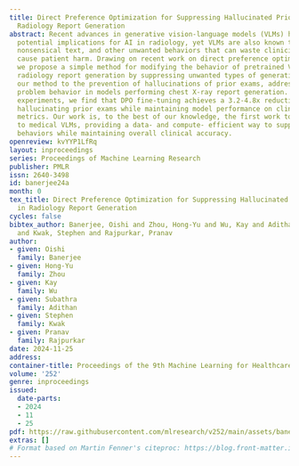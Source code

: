 ```yaml
---
title: Direct Preference Optimization for Suppressing Hallucinated Prior Exams in
  Radiology Report Generation
abstract: Recent advances in generative vision-language models (VLMs) have exciting
  potential implications for AI in radiology, yet VLMs are also known to produce hallucinations,
  nonsensical text, and other unwanted behaviors that can waste clinicians’ time and
  cause patient harm. Drawing on recent work on direct preference optimization (DPO),
  we propose a simple method for modifying the behavior of pretrained VLMs performing
  radiology report generation by suppressing unwanted types of generations. We apply
  our method to the prevention of hallucinations of prior exams, addressing a long-established
  problem behavior in models performing chest X-ray report generation. Across our
  experiments, we find that DPO fine-tuning achieves a 3.2-4.8x reduction in lines
  hallucinating prior exams while maintaining model performance on clinical accuracy
  metrics. Our work is, to the best of our knowledge, the first work to apply DPO
  to medical VLMs, providing a data- and compute- efficient way to suppress problem
  behaviors while maintaining overall clinical accuracy.
openreview: kvYYP1LfRq
layout: inproceedings
series: Proceedings of Machine Learning Research
publisher: PMLR
issn: 2640-3498
id: banerjee24a
month: 0
tex_title: Direct Preference Optimization for Suppressing Hallucinated Prior Exams
  in Radiology Report Generation
cycles: false
bibtex_author: Banerjee, Oishi and Zhou, Hong-Yu and Wu, Kay and Adithan, Subathra
  and Kwak, Stephen and Rajpurkar, Pranav
author:
- given: Oishi
  family: Banerjee
- given: Hong-Yu
  family: Zhou
- given: Kay
  family: Wu
- given: Subathra
  family: Adithan
- given: Stephen
  family: Kwak
- given: Pranav
  family: Rajpurkar
date: 2024-11-25
address:
container-title: Proceedings of the 9th Machine Learning for Healthcare Conference
volume: '252'
genre: inproceedings
issued:
  date-parts:
  - 2024
  - 11
  - 25
pdf: https://raw.githubusercontent.com/mlresearch/v252/main/assets/banerjee24a/banerjee24a.pdf
extras: []
# Format based on Martin Fenner's citeproc: https://blog.front-matter.io/posts/citeproc-yaml-for-bibliographies/
---
```

